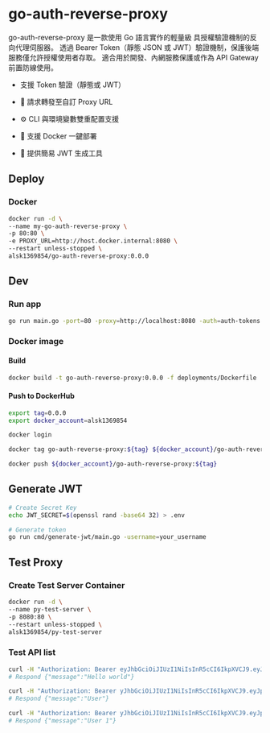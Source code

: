 # go-auth-reverse-proxy

go-auth-reverse-proxy 是一款使用 Go 語言實作的輕量級 具授權驗證機制的反向代理伺服器。
透過 Bearer Token（靜態 JSON 或 JWT）驗證機制，保護後端服務僅允許授權使用者存取。
適合用於開發、內網服務保護或作為 API Gateway 前置防線使用。

- 支援 Token 驗證（靜態或 JWT）

- 🔁 請求轉發至自訂 Proxy URL

- ⚙️ CLI 與環境變數雙重配置支援

- 🐳 支援 Docker 一鍵部署

- 📜 提供簡易 JWT 生成工具

## Deploy

### Docker

```bash
docker run -d \
--name my-go-auth-reverse-proxy \
-p 80:80 \
-e PROXY_URL=http://host.docker.internal:8080 \
--restart unless-stopped \
alsk1369854/go-auth-reverse-proxy:0.0.0
```

## Dev

### Run app

```bash
go run main.go -port=80 -proxy=http://localhost:8080 -auth=auth-tokens.json
```

### Docker image

#### Build

```bash
docker build -t go-auth-reverse-proxy:0.0.0 -f deployments/Dockerfile .
```

#### Push to DockerHub

```bash
export tag=0.0.0
export docker_account=alsk1369854

docker login

docker tag go-auth-reverse-proxy:${tag} ${docker_account}/go-auth-reverse-proxy:${tag}

docker push ${docker_account}/go-auth-reverse-proxy:${tag}
```

## Generate JWT

```bash
# Create Secret Key
echo JWT_SECRET=$(openssl rand -base64 32) > .env

# Generate token
go run cmd/generate-jwt/main.go -username=your_username
```

## Test Proxy

### Create Test Server Container

```bash
docker run -d \
--name py-test-server \
-p 8080:80 \
--restart unless-stopped \
alsk1369854/py-test-server
```

### Test API list

```bash
curl -H "Authorization: Bearer eyJhbGciOiJIUzI1NiIsInR5cCI6IkpXVCJ9.eyJpYXQiOjE3NDI2MTQ1NDAsInVzZXJuYW1lIjoic2RwbWxhYiJ9.eIj96Wpa3yYVK_CDIOk3CM8K8EoEQEpdiF0YKu_TQac" http://localhost/
# Respond {"message":"Hello world"}

curl -H "Authorization: Bearer yJhbGciOiJIUzI1NiIsInR5cCI6IkpXVCJ9.eyJpYXQiOjE3NDI2MTQ1NjIsInVzZXJuYW1lIjoidGVtcDEifQ.ZBIzEGKlry5kug4ZVx_KZSJfwHU8YaIRElhNRfxnKAo" http://localhost/user
# Respond {"message":"User"}

curl -H "Authorization: Bearer yJhbGciOiJIUzI1NiIsInR5cCI6IkpXVCJ9.eyJpYXQiOjE3NDI2MTQ1NjIsInVzZXJuYW1lIjoidGVtcDEifQ.ZBIzEGKlry5kug4ZVx_KZSJfwHU8YaIRElhNRfxnKAo" http://localhost/user/1
# Respond {"message":"User 1"}
```
